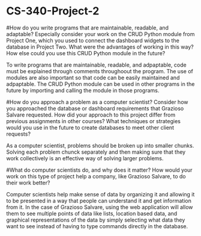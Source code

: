 # CS-340-Project-2
#How do you write programs that are maintainable, readable, and adaptable? Especially consider your work on the CRUD Python module from Project One, which you used to connect the dashboard widgets to the database in Project Two. What were the advantages of working in this way? How else could you use this CRUD Python module in the future?

To write programs that are maintainable, readable, and adpaptable, code must be explained through comments throughoout the program. The use of modules are also important so that code can be easily maintained and adpaptable.
The CRUD Python module can be used in other programs in the future by importing and calling the module in those programs.

#How do you approach a problem as a computer scientist? Consider how you approached the database or dashboard requirements that Grazioso Salvare requested. How did your approach to this project differ from previous assignments in other courses? What techniques or strategies would you use in the future to create databases to meet other client requests?

As a computer scientist, problems should be broken up into smaller chunks. Solving each problem chunck separately and then making sure that they work collectively is an effective way of solving larger problems.

#What do computer scientists do, and why does it matter? How would your work on this type of project help a company, like Grazioso Salvare, to do their work better?

Computer scientists help make sense of data by organizing it and allowing it to be presented in a way that people can understand it and get information from it. In the case of Grazioso Salvare, using the web application will allow them to see multiple points of data like lists, location based data, and graphical representations of the data by simply selecting what data they want to see instead of having to type commands directly in the database.
